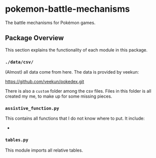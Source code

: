 # pokemon-battle-mechanisms
The battle mechanisms for Pokémon games.

## Package Overview
This section explains the functionality of each module in this package.

### `./data/csv/`
(Almost) all data come from here. The data is provided by veekun:

<https://github.com/veekun/pokedex.git>

There is also a `custom` folder among the csv files. Files in this
folder is all created my me, to make up for some missing pieces.

### `assistive_function.py`
This contains all functions that I do not know where to put. It include:

*

### `tables.py`
This module imports all relative tables.

